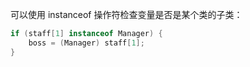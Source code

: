 可以使用 instanceof 操作符检查变量是否是某个类的子类：

```java
if (staff[1] instanceof Manager) {
    boss = (Manager) staff[1];
}
```

